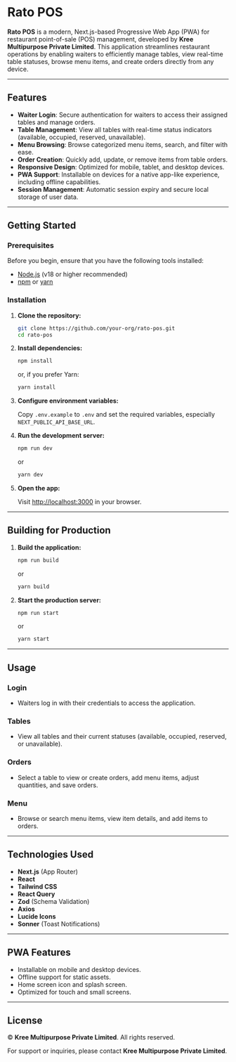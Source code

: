 # **Rato POS**

**Rato POS** is a modern, Next.js-based Progressive Web App (PWA) for restaurant point-of-sale (POS) management, developed by **Kree Multipurpose Private Limited**. This application streamlines restaurant operations by enabling waiters to efficiently manage tables, view real-time table statuses, browse menu items, and create orders directly from any device.

---

## **Features**

* **Waiter Login**: Secure authentication for waiters to access their assigned tables and manage orders.
* **Table Management**: View all tables with real-time status indicators (available, occupied, reserved, unavailable).
* **Menu Browsing**: Browse categorized menu items, search, and filter with ease.
* **Order Creation**: Quickly add, update, or remove items from table orders.
* **Responsive Design**: Optimized for mobile, tablet, and desktop devices.
* **PWA Support**: Installable on devices for a native app-like experience, including offline capabilities.
* **Session Management**: Automatic session expiry and secure local storage of user data.

---

## **Getting Started**

### **Prerequisites**


Before you begin, ensure that you have the following tools installed:

* [Node.js](https://nodejs.org/) (v18 or higher recommended)
* [npm](https://www.npmjs.com/) or [yarn](https://yarnpkg.com/)

### **Installation**

1. **Clone the repository:**

   ```sh
   git clone https://github.com/your-org/rato-pos.git
   cd rato-pos
   ```

2. **Install dependencies:**

   ```sh
   npm install
   ```

   or, if you prefer Yarn:

   ```sh
   yarn install
   ```

3. **Configure environment variables:**

   Copy `.env.example` to `.env` and set the required variables, especially `NEXT_PUBLIC_API_BASE_URL`.

4. **Run the development server:**

   ```sh
   npm run dev
   ```

   or

   ```sh
   yarn dev
   ```

5. **Open the app:**

   Visit [http://localhost:3000](http://localhost:3000) in your browser.

---

## **Building for Production**

1. **Build the application:**

   ```sh
   npm run build
   ```

   or

   ```sh
   yarn build
   ```

2. **Start the production server:**

   ```sh
   npm run start
   ```

   or

   ```sh
   yarn start
   ```

---

## **Usage**

### **Login**

* Waiters log in with their credentials to access the application.

### **Tables**

* View all tables and their current statuses (available, occupied, reserved, or unavailable).

### **Orders**

* Select a table to view or create orders, add menu items, adjust quantities, and save orders.

### **Menu**

* Browse or search menu items, view item details, and add items to orders.

---

## **Technologies Used**

* **Next.js** (App Router)
* **React**
* **Tailwind CSS**
* **React Query**
* **Zod** (Schema Validation)
* **Axios**
* **Lucide Icons**
* **Sonner** (Toast Notifications)

---

## **PWA Features**

* Installable on mobile and desktop devices.
* Offline support for static assets.
* Home screen icon and splash screen.
* Optimized for touch and small screens.

---

## **License**

© **Kree Multipurpose Private Limited**. All rights reserved.

For support or inquiries, please contact **Kree Multipurpose Private Limited**.
